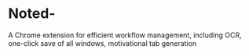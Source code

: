 # Noted-
A Chrome extension for efficient workflow management, including OCR, one-click save of all windows, motivational tab generation
